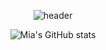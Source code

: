  <div align=center>

![header](https://capsule-render.vercel.app/api?type=Waving&color=auto&height=100&section=header&text=💻🍀🤍🎸%20&fontSize=20&&fontAlign=90)

<!-- [![Top Langs](https://github-readme-stats.vercel.app/api/top-langs/?username=Mia-Oh&layout=compact)](https://github.com/Mia-Oh/github-readme-stats)
   -->
  
![Mia's GitHub stats](https://github-readme-stats.vercel.app/api?username=Mia-Oh&show_icons=true&theme=radical)



</div>

<!--
**Mia-Oh/Mia-Oh** is a ✨ _special_ ✨ repository because its `README.md` (this file) appears on your GitHub profile.

Here are some ideas to get you started:

- 🔭 I’m currently working on ...
- 🌱 I’m currently learning ...
- 👯 I’m looking to collaborate on ...
- 🤔 I’m looking for help with ...
- 💬 Ask me about ...
- 📫 How to reach me: ...
- 😄 Pronouns: ...
- ⚡ Fun fact: ...
-->
